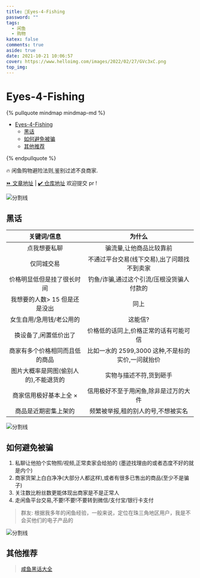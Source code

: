 ```yaml
---
title: 🤬Eyes-4-Fishing
password: ""
tags:
  - 闲鱼
  - 购物
katex: false
comments: true
aside: true
date: 2021-10-21 10:06:57
cover: https://www.helloimg.com/images/2022/02/27/GVc3xC.png
top_img:
---
```


# Eyes-4-Fishing

<!--
 * @?: *********************************************************************
 * @Author: Weidows
 * @Date: 2021-10-21 10:06:57
 * @LastEditors: Weidows
 * @LastEditTime: 2022-04-20 23:45:20
 * @FilePath: \Blog-private\source\_posts\public-post\闲鱼.md
 * @Description:
 * @!: *********************************************************************
-->

{% pullquote mindmap mindmap-md %}

- [Eyes-4-Fishing](#eyes-4-fishing)
  - [黑话](#黑话)
  - [如何避免被骗](#如何避免被骗)
  - [其他推荐](#其他推荐)

{% endpullquote %}

🔥 闲鱼购物避险法则,鉴别过滤不良商家.

[⏩ 文章地址](https://weidows.github.io/post/life/Eyes-4-Fishing/README) | [✔️ 仓库地址](https://github.com/Weidows-projects/Eyes-4-Fishing) 欢迎提交 pr !

<a>![分割线](https://cdn.jsdelivr.net/gh/Weidows/Images/img/divider.png)</a>

## 黑话

|              关键词/信息              |                      为什么                       |
| :-----------------------------------: | :-----------------------------------------------: |
|             点我想要私聊              |              骗流量,让他商品比较靠前              |
|              仅同城交易               |    不通过平台交易(线下交易),出了问题找不到卖家    |
|      价格明显低但是挂了很长时间       |     钓鱼/诈骗,通过这个引流/压根没货骗人付款的     |
|     我想要的人数> 15 但是还是没出     |                       同上                        |
|       女生自用/急用钱/老公用的        |                      这能信?                      |
|         换设备了,闲置低价出了         |       价格低的话同上,价格正常的话有可能可信       |
|    商家有多个价格相同而且低的商品     | 比如一水的 2599,3000 这种,不是标的实价,一问就抬价 |
| 图片大概率是网图(偷别人的),不能退货的 |              实物与描述不符,货到砸手              |
|        商家信用极好基本上全 ×         |       信用极好不至于用闲鱼,除非是过万的大件       |
|         商品是近期密集上架的          |        频繁被举报,租的别人的号,不想被实名         |

<a>![分割线](https://cdn.jsdelivr.net/gh/Weidows/Images/img/divider.png)</a>

## 如何避免被骗

1. 私聊让他拍个实物照/视频,正常卖家会给拍的 (墨迹找理由的或者态度不好的就是内个)
2. 商家货架上白白净净(大部分人都这样),或者有很多已售出的商品(至少不是骗子)
3. 关注数比粉丝数更能体现出商家是不是正常人
4. 走闲鱼平台交易,不要!不要!不要转到微信/支付宝/银行卡支付

> 群友: 根据我多年的闲鱼经验，一般来说，定位在珠三角地区用户，我是不会买他们的电子产品的

<a>![分割线](https://cdn.jsdelivr.net/gh/Weidows/Images/img/divider.png)</a>

## 其他推荐

> [咸鱼黑话大全](https://www.bilibili.com/video/BV1eu411174i)
